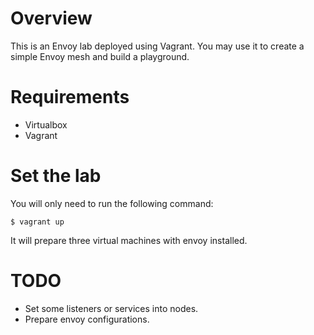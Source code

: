 # Overview

This is an Envoy lab deployed using Vagrant.
You may use it to create a simple Envoy mesh and build a playground.

# Requirements

* Virtualbox
* Vagrant

# Set the lab

You will only need to run the following command:

```
$ vagrant up
```

It will prepare three virtual machines with envoy installed.

# TODO

* Set some listeners or services into nodes.
* Prepare envoy configurations.
